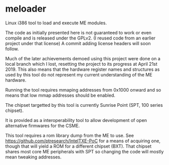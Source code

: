# meloader
Linux i386 tool to load and execute ME modules.

The code as initially presented here is not guaranteed to work or even compile and is released 
under the GPLv2. (I reused code from an earlier project under that license) 
A commit adding license headers will soon follow.

Much of the later achievements demoed using this project were done on a local branch which
I lost, resetting the project to its progress at April 21st 2019. This also means that the
hardware register names and structures as used by this tool do not represent my current 
understanding of the ME hardware.

Running the tool requires mmaping addresses from 0x1000 onward and so means that low mmap 
addresses should be enabled.

The chipset targetted by this tool is currently Sunrise Point (SPT, 100 series chipset).

It is provided as a interoperability tool to allow development of open alternative firmwares for
the CSME.

This tool requires a rom library dump from the ME to use. 
See https://github.com/ptresearch/IntelTXE-PoC for a means of acquiring one, though that
will yield a ROM for a different chipset (BXT). That chipset shares most core ME peripherals
with SPT so changing the code will mostly mean tweaking addresses.
